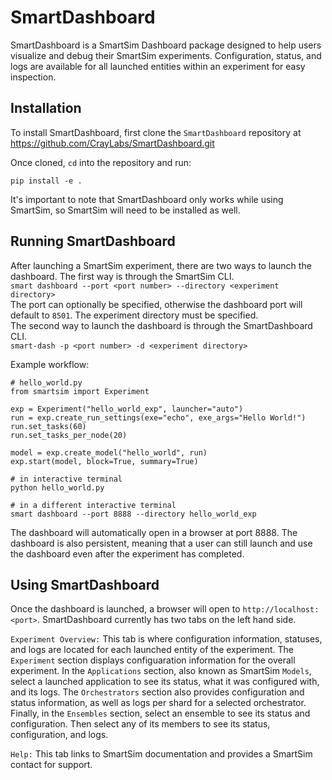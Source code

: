 # SmartDashboard
SmartDashboard is a SmartSim Dashboard package designed to help users visualize and debug their SmartSim experiments. Configuration, status, and logs are available for all launched entities within an experiment for easy inspection.

## Installation
To install SmartDashboard, first clone the `SmartDashboard` repository at https://github.com/CrayLabs/SmartDashboard.git  
  
  Once cloned, `cd` into the repository and run:  

```pip install -e .```

It's important to note that SmartDashboard only works while using SmartSim, so SmartSim will need to be installed as well.

## Running SmartDashboard
After launching a SmartSim experiment, there are two ways to launch the dashboard. The first way is through the SmartSim CLI.  
```smart dashboard --port <port number> --directory <experiment directory>```  
The port can optionally be specified, otherwise the dashboard port will default to `8501`. The experiment directory must be specified.  
The second way to launch the dashboard is through the SmartDashboard CLI.  
```smart-dash -p <port number> -d <experiment directory>```  

Example workflow:  
```
# hello_world.py
from smartsim import Experiment

exp = Experiment("hello_world_exp", launcher="auto")
run = exp.create_run_settings(exe="echo", exe_args="Hello World!")
run.set_tasks(60)
run.set_tasks_per_node(20)

model = exp.create_model("hello_world", run)
exp.start(model, block=True, summary=True)
```  
```
# in interactive terminal
python hello_world.py
```  
```
# in a different interactive terminal
smart dashboard --port 8888 --directory hello_world_exp
```  
The dashboard will automatically open in a browser at port 8888. The dashboard is also persistent, meaning that a user can still launch and use the dashboard even after the experiment has completed.

## Using SmartDashboard
Once the dashboard is launched, a browser will open to `http://localhost:<port>`. SmartDashboard currently has two tabs on the left hand side.  
  
`Experiment Overview:` This tab is where configuration information, statuses, and logs are located for each launched entity of the experiment. The `Experiment` section displays configuaration information for the overall experiment. In the `Applications` section, also known as SmartSim `Models`, select a launched application to see its status, what it was configured with, and its logs. The `Orchestrators` section also provides configuration and status information, as well as logs per shard for a selected orchestrator. Finally, in the `Ensembles` section, select an ensemble to see its status and configuration. Then select any of its members to see its status, configuration, and logs.  
  
`Help:` This tab links to SmartSim documentation and provides a SmartSim contact for support.
